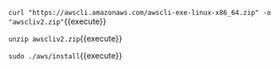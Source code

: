 `curl "https://awscli.amazonaws.com/awscli-exe-linux-x86_64.zip" -o "awscliv2.zip"`{{execute}}

`unzip awscliv2.zip`{{execute}}

`sudo ./aws/install`{{execute}}
